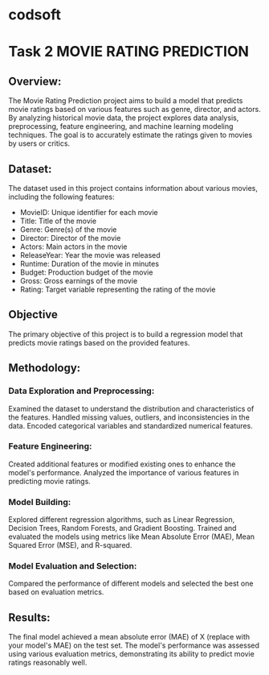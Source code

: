 ﻿# codsoft

# Task 2  MOVIE RATING PREDICTION

## Overview:
The Movie Rating Prediction project aims to build a model that predicts movie ratings based on various features such as genre, director, and actors. By analyzing historical movie data, the project explores data analysis, preprocessing, feature engineering, and machine learning modeling techniques. The goal is to accurately estimate the ratings given to movies by users or critics.

## Dataset:
The dataset used in this project contains information about various movies, including the following features:

- MovieID: Unique identifier for each movie
- Title: Title of the movie
- Genre: Genre(s) of the movie
- Director: Director of the movie
- Actors: Main actors in the movie
- ReleaseYear: Year the movie was released
- Runtime: Duration of the movie in minutes
- Budget: Production budget of the movie
- Gross: Gross earnings of the movie
- Rating: Target variable representing the rating of the movie

## Objective
The primary objective of this project is to build a regression model that predicts movie ratings based on the provided features.

## Methodology:
### Data Exploration and Preprocessing:
Examined the dataset to understand the distribution and characteristics of the features.
Handled missing values, outliers, and inconsistencies in the data.
Encoded categorical variables and standardized numerical features.

### Feature Engineering:
Created additional features or modified existing ones to enhance the model's performance.
Analyzed the importance of various features in predicting movie ratings.

### Model Building:
Explored different regression algorithms, such as Linear Regression, Decision Trees, Random Forests, and Gradient Boosting.
Trained and evaluated the models using metrics like Mean Absolute Error (MAE), Mean Squared Error (MSE), and R-squared.

### Model Evaluation and Selection:
Compared the performance of different models and selected the best one based on evaluation metrics.

## Results:
The final model achieved a mean absolute error (MAE) of X (replace with your model's MAE) on the test set. The model's performance was assessed using various evaluation metrics, demonstrating its ability to predict movie ratings reasonably well.
